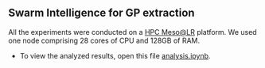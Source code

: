 ## Swarm Intelligence for GP extraction

All the experiments were conducted on a [HPC Meso@LR](https://meso-lr.umontpellier.fr) platform. We used one node comprising 28 cores of CPU and 128GB of RAM.

* To view the analyzed results, open this file [analysis.ipynb](https://github.com/owuordickson/meso-hpc-lr/blob/master/results/swarm/analysis.ipynb).
